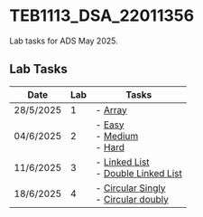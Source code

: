 
# TEB1113_DSA_22011356

Lab tasks for ADS May 2025.

## Lab Tasks

| Date       | Lab | Tasks                                |
|------------|-----|--------------------------------------|
| 28/5/2025  | 1   | - [Array](L1/22011017_harid_L1.cpp)                |
| 04/6/2025  | 2   | - [Easy](L2/22011017_harid_easy.cpp) <br> - [Medium](L2/22011017_harid_Medium.cpp) <br> - [Hard](L2/22011017_harid_Hard.cpp) |
| 11/6/2025  | 3   | - [Linked List](L3/22011017_harid_L3_1.cpp)  <br> - [Double Linked List](L3/22011017_harid_L3_2.cpp)   |
| 18/6/2025  | 4   | - [Circular Singly](L4/22011017_harid_L4.cpp) <br> - [Circular doubly](L4/22011017_harid_L4_doubly.cpp)   |
